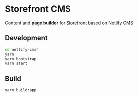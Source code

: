 # Storefront CMS

Content and **page builder** for [Storefront](https://github.com/ecomplus/storefront) based on [Netlify CMS](https://www.netlifycms.org/)

## Development

```bash
cd netlify-cms*
yarn
yarn bootstrap
yarn start
```

## Build

```bash
yarn build:app
```
